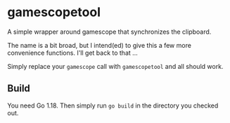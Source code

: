# gamescopetool

A simple wrapper around gamescope that synchronizes the clipboard.

The name is a bit broad, but I intend(ed) to give this a few more
convenience functions. I'll get back to that ...

Simply replace your `gamescope` call with `gamescopetool` and all
should work.

## Build

You need Go 1.18. Then simply run `go build` in the directory you
checked out.